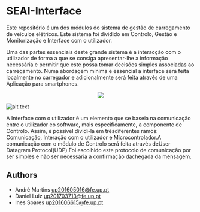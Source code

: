 # SEAI-Interface

Este repositório é um dos módulos do sistema de gestão de carregamento de veículos elétricos. Este sistema foi dividido em Controlo, Gestão e Monitorização e Interface com o utilizador.

Uma das partes essenciais deste grande sistema é a interacção com o utilizador de forma a que se consiga apresentar-lhe a informação necessária e permitir que este possa tomar decisões simples associadas ao carregamento. Numa abordagem mínima e essencial a interface será feita localmente no carregador e adicionalmente será feita através de uma Aplicação para smartphones.

<p align="center">
  <img src="https://github.com/up201606615/SEAI-Interface/blob/devel/Design/Interface.jpg">
</p>

![alt text](https://github.com/up201606615/SEAI-Interface/blob/devel/Design/Interface.jpg)

A Interface com o utilizador é um elemento que se baseia na comunicação entre o utilizador eo software, mais especificamente, a componente de Controlo. Assim, é possível dividi-la em trêsdiferentes ramos: Comunicação, Interação com o utilizador e Microcontrolador.A comunicação com o módulo de Controlo será feita através deUser Datagram Protocol(UDP).Foi escolhido este protocolo de comunicação por ser simples e não ser necessária a confirmação dachegada da mensagem.

## Authors
* André Martins up201605016@fe.up.pt
* Daniel Luiz up201703713@fe.up.pt
* Ines Soares up201606615@fe.up.pt
